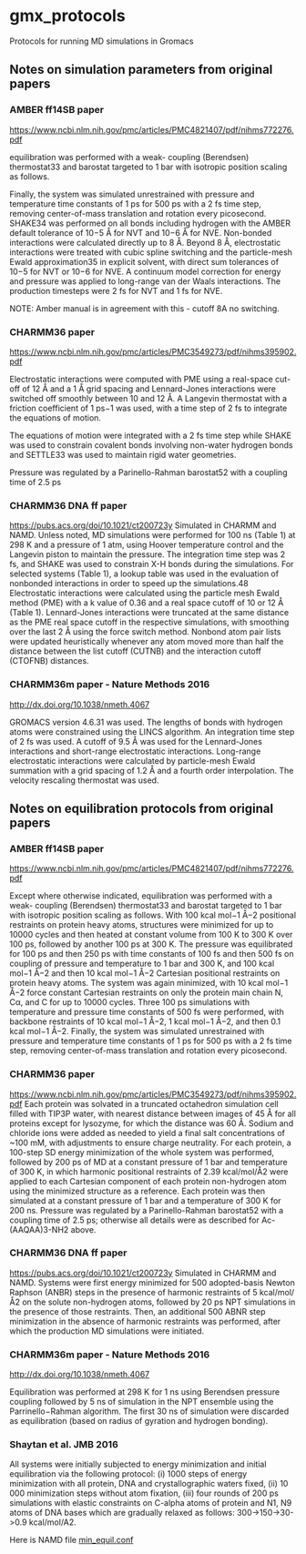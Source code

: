 # gmx_protocols
Protocols for running MD simulations in Gromacs

## Notes on simulation parameters from original papers
### AMBER ff14SB paper
https://www.ncbi.nlm.nih.gov/pmc/articles/PMC4821407/pdf/nihms772276.pdf

equilibration was performed with a weak- coupling (Berendsen) thermostat33 and barostat targeted to 1 bar with isotropic position scaling as follows.

Finally, the system was simulated unrestrained with pressure and temperature time constants of 1 ps for 500 ps with a 2 fs time step, removing center-of-mass translation and rotation every picosecond.
SHAKE34 was performed on all bonds including hydrogen with the AMBER default tolerance of 10−5 Å for NVT and 10−6 Å for NVE. Non-bonded interactions were calculated directly up to 8 Å. Beyond 8 Å, electrostatic interactions were treated with cubic spline switching and the particle-mesh Ewald approximation35 in explicit solvent, with direct sum tolerances of 10−5 for NVT or 10−6 for NVE. A continuum model correction for energy and pressure was applied to long-range van der Waals interactions. The production timesteps were 2 fs for NVT and 1 fs for NVE.

NOTE: Amber manual is in agreement with this - cutoff 8A no switching.

### CHARMM36 paper
https://www.ncbi.nlm.nih.gov/pmc/articles/PMC3549273/pdf/nihms395902.pdf

Electrostatic interactions were computed with PME using a real-space cut-off of 12 Å and a 1 Å grid spacing and Lennard-Jones interactions were switched off smoothly between 10 and 12 Å. A Langevin thermostat with a friction coefficient of 1 ps−1 was used, with a time step of 2 fs to integrate the equations of motion. 

The equations of motion were integrated with a 2 fs time step while SHAKE was used to constrain covalent bonds involving non-water hydrogen bonds and SETTLE33 was used to maintain rigid water geometries. 

Pressure was regulated by a Parinello-Rahman barostat52 with a coupling time of 2.5 ps

### CHARMM36 DNA ff paper
https://pubs.acs.org/doi/10.1021/ct200723y
Simulated in CHARMM and NAMD. 
Unless noted, MD simulations were performed for 100 ns (Table 1) at 298 K and a pressure of 1 atm, using Hoover temperature control and the Langevin piston to maintain the pressure. The integration time step was 2 fs, and SHAKE was used to constrain X-H bonds during the simulations. For selected systems (Table 1), a lookup table was used in the evaluation of nonbonded interactions in order to speed up the simulations.48 Electrostatic interactions were calculated using the particle mesh Ewald method (PME) with a k value of 0.36 and a real space cutoff of 10 or 12 Å (Table 1). Lennard-Jones interactions were truncated at the same distance as the PME real space cutoff in the respective simulations, with smoothing over the last 2 Å using the force switch method. Nonbond atom pair lists were updated heuristically whenever any atom moved more than half the distance between the list cutoff (CUTNB) and the interaction cutoff (CTOFNB) distances.


### CHARMM36m paper - Nature Methods 2016
http://dx.doi.org/10.1038/nmeth.4067

GROMACS version 4.6.31 was used. The lengths of bonds with hydrogen atoms were constrained using the LINCS algorithm. An integration time step of 2 fs was used. A cutoff of 9.5 Å was used for the Lennard-Jones interactions and short-range electrostatic interactions. Long-range electrostatic interactions were calculated by particle-mesh Ewald summation with a grid spacing of 1.2 Å and a fourth order interpolation. The velocity rescaling thermostat was used. 

## Notes on equilibration protocols from original papers
### AMBER ff14SB paper
https://www.ncbi.nlm.nih.gov/pmc/articles/PMC4821407/pdf/nihms772276.pdf


Except where otherwise indicated, equilibration was performed with a weak- coupling (Berendsen) thermostat33 and barostat targeted to 1 bar with isotropic position scaling as follows. With 100 kcal mol−1 Å−2 positional restraints on protein heavy atoms, structures were minimized for up to 10000 cycles and then heated at constant volume from 100 K to 300 K over 100 ps, followed by another 100 ps at 300 K. The pressure was equilibrated for 100 ps and then 250 ps with time constants of 100 fs and then 500 fs on coupling of pressure and temperature to 1 bar and 300 K, and 100 kcal mol−1 Å−2 and then 10 kcal mol−1 Å−2 Cartesian positional restraints on protein heavy atoms. The system was again minimized, with 10 kcal mol−1 Å−2 force constant Cartesian restraints on only the protein main chain N, Cα, and C for up to 10000 cycles. Three 100 ps simulations with temperature and pressure time constants of 500 fs were performed, with backbone restraints of 10 kcal mol−1 Å−2, 1 kcal mol−1 Å−2, and then 0.1 kcal mol−1 Å−2. Finally, the system was simulated unrestrained with pressure and temperature time constants of 1 ps for 500 ps with a 2 fs time step, removing center-of-mass translation and rotation every picosecond.



### CHARMM36 paper
https://www.ncbi.nlm.nih.gov/pmc/articles/PMC3549273/pdf/nihms395902.pdf
Each protein was solvated in a truncated octahedron simulation cell filled with TIP3P water, with nearest distance between images of 45 Å for all proteins except for lysozyme, for which the distance was 60 Å. Sodium and chloride ions were added as needed to yield a final salt concentrations of ~100 mM, with adjustments to ensure charge neutrality. For each protein, a 100-step SD energy minimization of the whole system was performed, followed by 200 ps of MD at a constant pressure of 1 bar and temperature of 300 K, in which harmonic positional restraints of 2.39 kcal/mol/Å2 were applied to each Cartesian component of each protein non-hydrogen atom using the minimized structure as a reference. Each protein was then simulated at a constant pressure of 1 bar and a temperature of 300 K for 200 ns. Pressure was regulated by a Parinello-Rahman barostat52 with a coupling time of 2.5 ps; otherwise all details were as described for Ac-(AAQAA)3-NH2 above.

### CHARMM36 DNA ff paper
https://pubs.acs.org/doi/10.1021/ct200723y
Simulated in CHARMM and NAMD. 
Systems were first energy minimized for 500 adopted-basis Newton Raphson (ANBR) steps in the presence of harmonic restraints of 5 kcal/mol/Å2 on the solute non-hydrogen atoms, followed by 20 ps NPT simulations in the presence of those restraints. Then, an additional 500 ABNR step minimization in the absence of harmonic restraints was performed, after which the production MD simulations were initiated.


### CHARMM36m paper - Nature Methods 2016
http://dx.doi.org/10.1038/nmeth.4067

Equilibration was performed at 298 K for 1 ns using Berendsen pressure coupling followed by 5 ns of simulation in the NPT ensemble using the Parrinello−Rahman algorithm.  The first 30 ns of simulation were discarded as equilibration (based on radius of gyration and hydrogen bonding).


### Shaytan et al. JMB 2016

All  systems  were  initially  subjected  to  energy  minimization  and  initial  equilibration  via  the  following  protocol:  (i)  1000  steps  of  energy  minimization  with  all  protein,  DNA  and  crystallographic  waters  fixed,  (ii)  10  000  minimization  steps  without  atom  fixation,  (iii)  four  rounds  of  200  ps  simulations  with  elastic  constraints  on  C-alpha  atoms  of  protein  and  N1,  N9  atoms  of  DNA  bases  which  are  gradually  relaxed  as  follows:  300->150->30->0.9  kcal/mol/A2. 

Here is NAMD file [min_equil.conf](https://github.com/intbio/MolModEdu/blob/master/MD/NAMD/nucl/nucleosome_CHARMM/simul/input/min_equil.conf)
